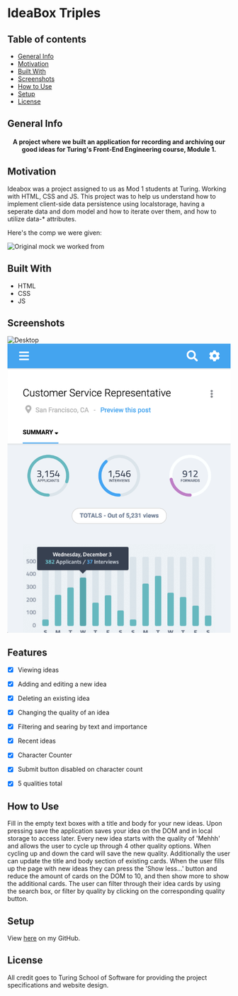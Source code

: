 # IdeaBox Triples

## Table of contents
* [General Info](#General-Info)
* [Motivation](#Motivation)
* [Built With](#Built-With) 
* [Screenshots](#Screenshots)
* [How to Use](#How-to-Use)
* [Setup](#Setup)
* [License](#License)

## General Info

<h4 align="middle">A project where we built an application for recording and archiving our good ideas for Turing's Front-End Engineering course, Module 1.</h4>


## Motivation

Ideabox was a project assigned to us as Mod 1 students at Turing. Working with HTML, CSS and JS. This project was to help us understand how to implement client-side data persistence using localstorage, having a seperate data and dom model and how to iterate over them, and how to utilize data-* attributes.

Here's the comp we were given:

<img src="http://frontend.turing.io/assets/images/projects/ideabox/ideabox-triples-01.jpg" alt="Original mock we worked from">


## Built With

- HTML
- CSS
- JS


## Screenshots

<img src="https://user-images.githubusercontent.com/43159025/53117304-d40a5180-3507-11e9-98c7-9ab7e78dccfc.png" alt="Desktop">
<img src="https://github.com/lynnerang/lr-comp-challenge-2/blob/master/screenshots/Mobile1.png" alt="Top of website on mobile">


## Features

- [x] Viewing ideas
- [x] Adding and editing a new idea
- [x] Deleting an existing idea
- [x] Changing the quality of an idea
- [x] Filtering and searing by text and importance
- [x] Recent ideas
- [x] Character Counter
- [x] Submit button disabled on character count
- [x] 5 qualities total


## How to Use

Fill in the empty text boxes with a title and body for your new ideas. Upon pressing save the application saves your idea on the DOM and in local storage to access later. Every new idea starts with the quality of 'Mehhh' and allows the user to cycle up through 4 other quality options. When cycling up and down the card will save the new quality. Additionally the user can update the title and body section of existing cards. When the user fills up the page with new ideas they can press the 'Show less...' button and reduce the amount of cards on the DOM to 10, and then show more to show the additional cards. The user can filter through their idea cards by using the search box, or filter by quality by clicking on the corresponding quality button.


## Setup

View <a href="https://github.com/lynnerang/ideabox">here</a> on my GitHub.


## License

All credit goes to Turing School of Software for providing the project specifications and website design.


